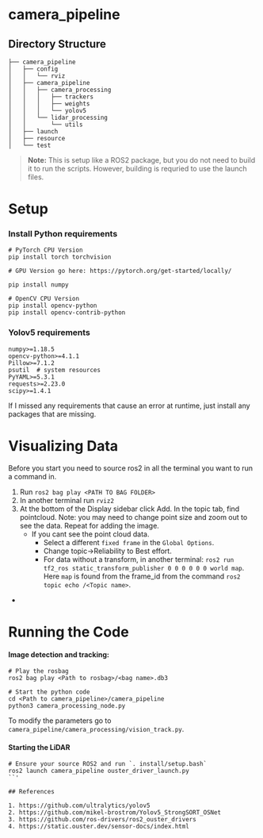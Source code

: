 # camera_pipeline

## Directory Structure
```
├── camera_pipeline
│   ├── config
│   │   └── rviz
│   ├── camera_pipeline
│   │   ├── camera_processing
│   │   │   ├── trackers
│   │   │   ├── weights
│   │   │   └── yolov5
│   │   └── lidar_processing
│   │       └── utils
│   ├── launch
│   ├── resource
│   └── test
```
<!---
tree -d -L 3 -I __pycache__
--->

> **Note:** This is setup like a ROS2 package, but you do not need to build it to run the scripts. However, building is requried to use the launch files.

# Setup

<!-- To get started
```
git clone --recurse-submodules https://github.com/adrian-soch/camera_pipeline.git
``` -->

<!-- ### ROS2 Packages

#### ros2_numpy
```
cd <ROS2_WORKSPACE>/src
git clone https://github.com/Box-Robotics/ros2_numpy.git
cd <ROS2_WS>
colcon build
. install/setup.bash
``` -->

### Install Python requirements
```
# PyTorch CPU Version
pip install torch torchvision

# GPU Version go here: https://pytorch.org/get-started/locally/

pip install numpy

# OpenCV CPU Version
pip install opencv-python
pip install opencv-contrib-python
```

### Yolov5 requirements
```
numpy>=1.18.5
opencv-python>=4.1.1
Pillow>=7.1.2
psutil  # system resources
PyYAML>=5.3.1
requests>=2.23.0
scipy>=1.4.1
```

If I missed any requirements that cause an error at runtime, just install any packages that are missing.

<!-- ## OPTIONAL
```
cd <ROS2_WORKSPACE>/src
git clone --recurse-submodules https://github.com/adrian-soch/camera_pipeline.git
cd <ROS2_WS>
colcon build
```
# Development notes

After updating files you must
```
cd <ROS2 WORSKAPCE>
colcon build
. install/setup.bash
``` -->

<!-- #### Optional
To clean the ros2 workspace run `rm -rf log/ install/ build/`. Warning `rm -rf` means deleting a folder without the ability to recover it.

> Use git and commit often. -->

# Visualizing Data

Before you start you need to source ros2 in all the terminal you want to run a command in.

1. Run `ros2 bag play <PATH TO BAG FOLDER>`
1. In another terminal run `rviz2`
1. At the bottom of the Display sidebar click Add. In the topic tab, find pointcloud. Note: you may need to change point size and zoom out to see the data. Repeat for adding the image.
   - If you cant see the point cloud data.
     - Select a different `fixed frame` in the `Global Options`.
     - Change topic->Reliability to Best effort.
     - For data without a transform, in another terminal:
  ```ros2 run tf2_ros static_transform_publisher 0 0 0 0 0 0 world map```. Here `map` is found from the frame_id from the command `ros2 topic echo /<Topic name>`.
  -

# Running the Code

#### Image detection and tracking:
```
# Play the rosbag
ros2 bag play <Path to rosbag>/<bag name>.db3

# Start the python code
cd <Path to camera_pipeline>/camera_pipeline
python3 camera_processing_node.py
```
To modify the parameters go to `camera_pipeline/camera_processing/vision_track.py`.


#### Starting the LiDAR
```
# Ensure your source ROS2 and run `. install/setup.bash`
ros2 launch camera_pipeline ouster_driver_launch.py
``'

## References

1. https://github.com/ultralytics/yolov5
2. https://github.com/mikel-brostrom/Yolov5_StrongSORT_OSNet
3. https://github.com/ros-drivers/ros2_ouster_drivers
4. https://static.ouster.dev/sensor-docs/index.html
